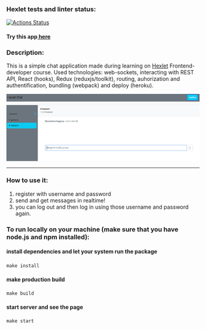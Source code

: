 ### Hexlet tests and linter status:
[![Actions Status](https://github.com/MariaKorchagina/frontend-project-lvl4/workflows/hexlet-check/badge.svg)](https://github.com/MariaKorchagina/frontend-project-lvl4/actions)

<h4> Try this app<a href="https://hexlet-chat-app-maria.herokuapp.com/ "> here</a></h4>


### Description:
This is a simple chat application made during learning on <a href="https://hexlet.io/" target="_blank">Hexlet</a> Frontend-developer course.
Used technologies: web-sockets, interacting with REST API, React (hooks), Redux (reduxjs/toolkit), routing, auhorization and authentification, bundling (webpack) and deploy (heroku).

<img src="readme.png" alt="screenshot" width="650"/>

___

### How to use it: 
1) register with username and password
2) send and get messages in realtime!
3) you can log out and then log in using those username and password again.

### To run locally on your machine (make sure that you have node.js and npm installed):
  #### install dependencies and let your system run the package
  `make install`

  #### make production build
  `make build`

  #### start server and see the page
  `make start`